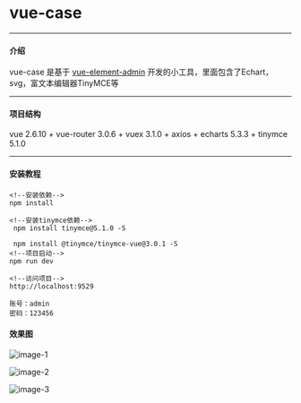# vue-case

------

#### 介绍

vue-case 是基于 [vue-element-admin](http://panjiachen.github.io/vue-element-admin) 开发的小工具，里面包含了Echart，svg，富文本编辑器TinyMCE等

------



#### 项目结构

vue 2.6.10 + vue-router 3.0.6 + vuex 3.1.0 + axios + echarts 5.3.3 + tinymce 5.1.0 

------

####  安装教程

```
<!--安装依赖-->
npm install

<!--安装tinymce依赖-->
 npm install tinymce@5.1.0 -S
 
 npm install @tinymce/tinymce-vue@3.0.1 -S
<!--项目启动-->
npm run dev

<!--访问项目-->
http://localhost:9529

账号：admin
密码：123456
```



#### 效果图

![image-1](https://gitee.com/xhs101/vue-case/raw/master/public/static/images/1.jpg)

![image-2](https://gitee.com/xhs101/vue-case/raw/master/public/static/images/2.jpg)

![image-3](https://gitee.com/xhs101/vue-case/raw/master/public/static/images/3.jpg)
